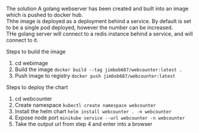 The solution
A golang webserver has been created and built into an image which is pushed to docker hub.  
Thhe image is deployed as a deployment behind a service. By default is set to be a single pod deployed, however the number can be increased.  
THe golang server will connect to a redis instance behind a service, and will connect to it.  

Steps to build the image  
1. cd webimage
2. Build the image `docker build --tag jimbob687/webcounter:latest .`
3. Push image to registry `docker push jimbob687/webcounter:latest`

Steps to deploy the chart  
1. cd webcounter  
2. Create namespace `kubectl create namespace webcounter`  
3. Install the helm chart `helm install webcounter . -n webcounter`  
4. Expose node port `minikube service --url webcounter -n webcounter`  
5. Take the output url from step 4 and enter into a browser  
